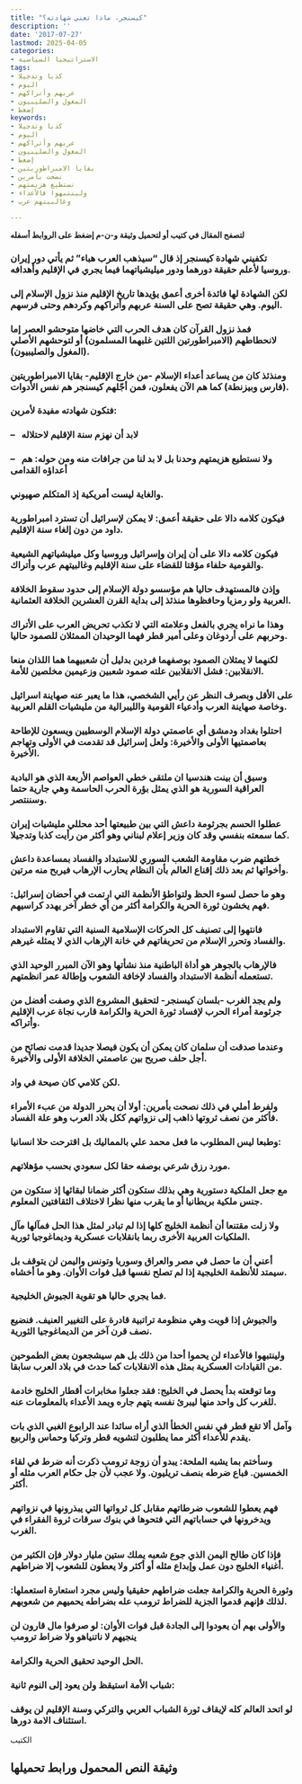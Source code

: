 ```yaml
---
title: "كيسنجر، ماذا تعني شهادته؟"
description: ''
date: '2017-07-27'
lastmod: 2025-04-05
categories:
- الاستراتيجيا السياسية
tags:
- كذبا وتدجيلا
- اليوم
- عربهم وأتراكهم
- المغول والصليبيون
- إضغط
keywords:
- كذبا وتدجيلا
- اليوم
- عربهم وأتراكهم
- المغول والصليبيون
- إضغط
- بقايا الامبراطوريتين
- نصحت بأمرين
- نستطيع هزيمتهم
- ولينتبهوا فالأعداء
- وغالبيتهم عرب

---
```

**لتصفح المقال في كتيب أو لتحميل وثيقة و-ن-م إضغط على الروابط أسفله**

### تكفيني شهادة كيسنجر إذ قال “سيذهب العرب هباء” ثم يأتي دور إيران وروسيا لأعلم حقيقة دورهما ودور ميليشياتهما فيما يجري في الإقليم وأهدافه.

### لكن الشهادة لها فائدة أخرى أعمق يؤيدها تاريخ الإقليم منذ نزول الإسلام إلى اليوم. وهي حقيقة تصح على السنة عربهم وأتراكهم وكردهم وحتى فرسهم.

### فمذ نزول القرآن كان هدف الحرب التي خاضها متوحشو العصر إما لانحطاطهم (الامبراطورتين اللتين غلبهما المسلمون) أو لتوحشهم الأصلي (المغول والصليبيون).

### ومنذئذ كان من يساعد أعداء الإسلام -من خارج الإقليم- بقايا الامبراطوريتين (فارس وبيزنطة) كما هم الآن يفعلون، فمن أجّلهم كيسنجر هم نفس الأدوات.

### فتكون شهادته مفيدة لأمرين:

### –   لابد أن نهزم سنة الإقليم لاحتلاله

### –   ولا نستطيع هزيمتهم وحدنا بل لا بد لنا من جرافات منه ومن حوله: هم أعداؤه القدامى

### والغاية ليست أمريكية إذ المتكلم صهيوني.

### فيكون كلامه دالا على حقيقة أعمق: لا يمكن لإسرائيل أن تسترد امبراطورية داود من دون إلغاء سنة الإقليم.

### فيكون كلامه دالا على أن إيران وإسرائيل وروسيا وكل ميليشياتهم الشيعية والقومية حلفاء مؤقتا للقضاء على سنة الإقليم وغالبيتهم عرب وأتراك.

### وإذن فالمستهدف حاليا هم مؤسسو دولة الإسلام إلى حدود سقوط الخلافة العربية ولو رمزيا وحافظوها منذئذ إلى بداية القرن العشرين الخلافة العثمانية.

### وهذا ما نراه يجري بالفعل وعلامته التي لا تكذب تحريض العرب على الأتراك وحربهم على أردوغان وعلى أمير قطر فهما الوحيدان الممثلان للصمود حاليا.

### لكنهما لا يمثلان الصمود بوصفهما فردين بدليل أن شعبيهما هما اللذان منعا الانقلابين: فشل الانقلابين علته صمود شعبين وزعيمين مخلصين للأمة.

### على الأقل وبصرف النظر عن رأيي الشخصي، هذا ما يعبر عنه صهاينة اسرائيل وخاصة صهاينة العرب وأدعياء القومية والليبرالية من مليشيات القلم العربية.

### احتلوا بغداد ودمشق أي عاصمتي دولة الإسلام الوسطيين ويسعون للإطاحة بعاصمتيها الأولى والأخيرة: ولعل إسرائيل قد تقدمت في الأولى وتهاجم الأخيرة.

### وسبق أن بينت هندسيا ان ملتقى خطي العواصم الأربعة الذي هو البادية العراقية السورية هو الذي يمثل بؤرة الحرب الحاسمة وهي جارية حتما وسننتصر.

### عطلوا الحسم بجرثومة داعش التي بين طبيعتها أحد محللي مليشيات إيران كما سمعته بنفسي وقد كان وزير إعلام لبناني وهو أكثر من رأيت كذبا وتدجيلا.

### خطتهم ضرب مقاومة الشعب السوري للاستبداد والفساد بمساعدة داعش وأخواتها ثم بعد ذلك إقناع العالم بأن النظام يحارب الإرهاب فيربح منه مرتين.

### وهو ما حصل لسوء الحظ ولتواطؤ الأنظمة التي ارتمت في أحضان إسرائيل: فهم يخشون ثورة الحرية والكرامة أكثر من أي خطر آخر يهدد كراسيهم.

### فانتهوا إلى تصنيف كل الحركات الإسلامية السنية التي تقاوم الاستبداد والفساد وتحرر الإسلام من تحريفاتهم في خانة الإرهاب الذي لا يمثله غيرهم.

### فالإرهاب بالجوهر هو أداة الباطنية منذ نشأتها وهو الآن المبرر الوحيد الذي تستعمله أنظمة الاستبداد والفساد لإخافة الشعوب وإطالة عمر انظمتهم.

### ولم يجد الغرب -بلسان كيسنجر- لتحقيق المشروع الذي وصفت أفضل من جرثومة أمراء الحرب لإفساد ثورة الحرية والكرامة قارب نجاة عرب الإقليم وأتراكه.

### وعندما صدقت أن سلمان كان يمكن أن يكون فيصلا جديدا قدمت نصائح من أجل حلف صريح بين عاصمتي الخلافة الأولى والأخيرة.

### لكن كلامي كان صيحة في واد.

### ولفرط أملي في ذلك نصحت بأمرين: أولا أن يحرر الدولة من عبء الأمراء فأكثر من نصف ثروتها ذاهب إلى نزواتهم ككل بلاد العرب وهو علة الفساد.

### وطبعا ليس المطلوب ما فعل محمد علي بالمماليك بل اقترحت حلا انسانيا:

### مورد رزق شرعي بوصفه حقا لكل سعودي بحسب مؤهلاتهم.

### مع جعل الملكية دستورية وهي بذلك ستكون أكثر ضمانا لبقائها إذ ستكون من جنس ملكية بريطانيا أو ما يقرب منها نظرا لاختلاف الثقافتين المعلوم.

### ولا زلت مقتنعا أن أنظمة الخليج كلها إذا لم تبادر لمثل هذا الحل فمآلها مآل الملكيات العربية الأخرى ربما بانقلابات عسكرية وديماغوجيا ثورية.

### أعني أن ما حصل في مصر والعراق وسوريا وتونس واليمن لن يتوقف بل سيمتد للأنظمة الخليجية إذا لم تصلح نفسها قبل فوات الأوان. وهو ما أخشاه.

### فما يجري حاليا هو تقوية الجيوش الخليجية.

### والجيوش إذا قويت وهي منظومة تراتبية قادرة على التغيير العنيف. فنضيع نصف قرن آخر من الديماغوجيا الثورية.

### ولينتبهوا فالأعداء لن يحموا أحدا من ذلك بل هم سيشجعون بعض الطموحين من القيادات العسكرية بمثل هذه الانقلابات كما حدث في بلاد العرب سابقا.

### وما توقعته بدأ يحصل في الخليج: فقد جعلوا مخابرات أقطار الخليج خادمة للغرب كل واحد منها ليبرئ نفسه يتهم جاره ويمد الأعداء بالمعلومات عنه.

### وآمل ألا تقع قطر في نفس الخطأ الذي أراه سائدا عند الرابوع الغبي الذي بات يقدم للأعداء أكثر مما يطلبون لتشويه قطر وتركيا وحماس والربيع.

### وسأختم بما يشبه الملحة: يبدو أن زوجة ترومب ذكرت أنه ضرط في لقاء الخمسين. فباع ضرطه بنصف تريليون. ولا عجب لأن جل حكام العرب مثله أو أكثر.

### فهم يعطوا للشعوب ضرطاتهم مقابل كل ثرواتها التي يبذرونها في نزواتهم ويدخرونها في حساباتهم التي فتحوها في بنوك سرقات ثروة الفقراء في الغرب.

### فإذا كان طالح اليمن الذي جوع شعبه يملك ستين مليار دولار فإن الكثير من أغنياء الخليج دون عمل وإبداع مثله أو أكثر ولا يعطون للشعوب إلا ضراطهم.

### وثورة الحرية والكرامة جعلت ضراطهم حقيقيا وليس مجرد استعارة استعملها: لذلك فإنهم قدموا الجزية للضراط ترومب عله بضراطه يحميهم من شعوبهم.

### والأولى بهم أن يعودوا إلى الجادة قبل فوات الأوان: لو صرفوا مال قارون لن ينجيهم لا ناتنياهو ولا ضراط ترومب

### الحل الوحيد تحقيق الحرية والكرامة.

### شباب الأمة استيقظ ولن يعود إلى النوم ثانية:

### لو اتحد العالم كله لإيقاف ثورة الشباب العربي والتركي وسنة الإقليم لن يوقف استئناف الامة دورها.

الكتيب

## وثيقة النص المحمول ورابط تحميلها

###
